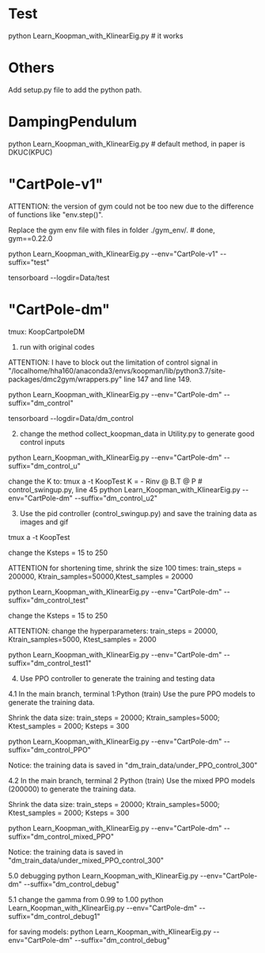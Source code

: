 # Test
python Learn_Koopman_with_KlinearEig.py  # it works

# Others
Add setup.py file to add the python path.

# DampingPendulum
python Learn_Koopman_with_KlinearEig.py  # default method, in paper is DKUC(KPUC)

# "CartPole-v1"
ATTENTION: the version of gym could not be too new due to the difference of functions like "env.step()".

Replace the gym env file with files in folder ./gym_env/.  # done, gym==0.22.0

python Learn_Koopman_with_KlinearEig.py  --env="CartPole-v1" --suffix="test"

tensorboard --logdir=Data/test

# "CartPole-dm"
tmux: KoopCartpoleDM

1. run with original codes

ATTENTION:
I have to block out the limitation of control signal in "/localhome/hha160/anaconda3/envs/koopman/lib/python3.7/site-packages/dmc2gym/wrappers.py" line 147 and line 149.

python Learn_Koopman_with_KlinearEig.py  --env="CartPole-dm" --suffix="dm_control"

tensorboard --logdir=Data/dm_control

2. change the method collect_koopman_data in Utility.py to generate good control inputs

python Learn_Koopman_with_KlinearEig.py  --env="CartPole-dm" --suffix="dm_control_u"

change the K to:
tmux a -t KoopTest
K = - Rinv @ B.T @ P  # control_swingup.py, line 45
python Learn_Koopman_with_KlinearEig.py  --env="CartPole-dm" --suffix="dm_control_u2"

3. Use the pid controller  (control_swingup.py) and save the training data as images and gif

tmux a -t KoopTest

change the Ksteps = 15 to 250

ATTENTION for shortening time, shrink the size 100 times:
train_steps = 200000, Ktrain_samples=50000,Ktest_samples = 20000

python Learn_Koopman_with_KlinearEig.py  --env="CartPole-dm" --suffix="dm_control_test" 

change the Ksteps = 15 to 250

ATTENTION: change the  hyperparameters: train_steps = 20000, Ktrain_samples=5000, Ktest_samples = 2000

python Learn_Koopman_with_KlinearEig.py  --env="CartPole-dm" --suffix="dm_control_test1" 


4. Use PPO controller to generate the training and testing data

4.1 In the main branch, terminal 1:Python (train)
Use the pure PPO models to generate the training data.

Shrink the data size: train_steps = 20000; Ktrain_samples=5000; Ktest_samples = 2000; Ksteps = 300 

python Learn_Koopman_with_KlinearEig.py  --env="CartPole-dm" --suffix="dm_control_PPO"

Notice: the training data is saved in "dm_train_data/under_PPO_control_300" 

4.2 In the main branch, terminal 2 Python (train)
Use the mixed PPO models (200000) to generate the training data.

Shrink the data size: train_steps = 20000; Ktrain_samples=5000; Ktest_samples = 2000; Ksteps = 300 

python Learn_Koopman_with_KlinearEig.py  --env="CartPole-dm" --suffix="dm_control_mixed_PPO"

Notice: the training data is saved in "dm_train_data/under_mixed_PPO_control_300" 

5.0 debugging
python Learn_Koopman_with_KlinearEig.py  --env="CartPole-dm" --suffix="dm_control_debug"

5.1 change the gamma from 0.99 to 1.00
python Learn_Koopman_with_KlinearEig.py  --env="CartPole-dm" --suffix="dm_control_debug1"


for saving models:
python Learn_Koopman_with_KlinearEig.py  --env="CartPole-dm" --suffix="dm_control_debug"